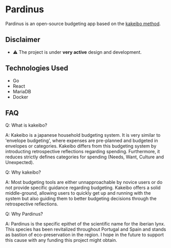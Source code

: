 # Pardinus

Pardinus is an open-source budgeting app based on the [kakeibo method](https://www.moneyunder30.com/kakeibo-the-japanese-budget-method-explained/).

## Disclaimer

- ⚠️ The project is under **very active** design and development.

## Technologies Used

- Go
- React
- MariaDB
- Docker

## FAQ

Q: What is kakeibo?

A: Kakeibo is a japanese household budgeting system. It is very similar to 'envelope budgeting', where expenses are pre-planned and budgeted in envelopes or categories. Kakeibo differs from this budgeting system by introducting retrospective reflections regarding spending. Furthermore, it reduces strictly defines categories for spending (Needs, Want, Culture and Unexpected).  

Q: Why kakeibo?

A: Most budgeting tools are either unnapproachable by novice users or do not provide specific guidance regarding budgeting. Kakeibo offers a solid middle-ground, allowing users to quickly get up and running with the system but also guiding them to better budgeting decisions through the retrospective reflections.

Q: Why Pardinus?

A: Pardinus is the specific epithet of the scientific name for the iberian lynx. This species has been revitalized throughout Portugal and Spain and stands as bastion of eco-preservation in the region. I hope in the future to support this cause with any funding this project might obtain.